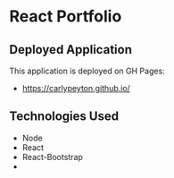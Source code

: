 # React Portfolio

## Deployed Application
This application is deployed on GH Pages:
* https://carlypeyton.github.io/

## Technologies Used
* Node
* React
* React-Bootstrap
* 




